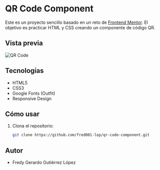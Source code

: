 # QR Code Component

Este es un proyecto sencillo basado en un reto de [Frontend Mentor](https://www.frontendmentor.io/). El objetivo es practicar HTML y CSS creando un componente de código QR.

## Vista previa

![QR Code](images/image-qr-code.png)

## Tecnologías

- HTML5  
- CSS3  
- Google Fonts (Outfit)  
- Responsive Design  

## Cómo usar

1. Clona el repositorio:
   ```bash
   git clone https://github.com/fred001-lop/qr-code-component.git


## Autor
- Fredy Gerardo Gutiérrez López
